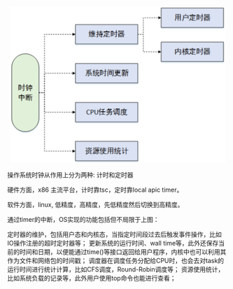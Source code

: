 

![2020-12-10-09-53-56.png](./images/2020-12-10-09-53-56.png)

操作系统时钟从作用上分为两种: 计时和定时器

硬件方面，x86 主流平台，计时靠tsc，定时靠local apic timer。

软件方面，linux, 低精度，高精度，先低精度然后切换到高精度。

通过timer的中断，OS实现的功能包括但不局限于上图：

定时器的维护，包括用户态和内核态，当指定时间段过去后触发事件操作，比如IO操作注册的超时定时器等；
更新系统的运行时间、wall time等，此外还保存当前的时间和日期，以便能通过time()等接口返回给用户程序，内核中也可以利用其作为文件和网络包的时间戳；
调度器在调度任务分配给CPU时，也会去对task的运行时间进行统计计算，比如CFS调度，Round-Robin调度等；
资源使用统计，比如系统负载的记录等，此外用户使用top命令也能进行查看；




